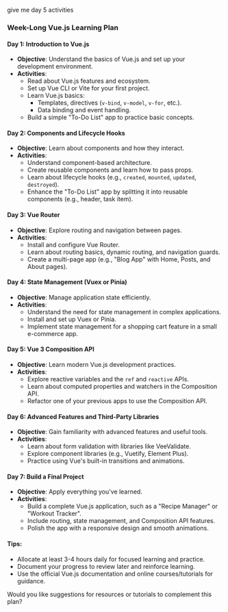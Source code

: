 give me day 5 activities

### Week-Long Vue.js Learning Plan

#### **Day 1: Introduction to Vue.js**

- **Objective**: Understand the basics of Vue.js and set up your development environment.
- **Activities**:
  - Read about Vue.js features and ecosystem.
  - Set up Vue CLI or Vite for your first project.
  - Learn Vue.js basics:
    - Templates, directives (`v-bind`, `v-model`, `v-for`, etc.).
    - Data binding and event handling.
  - Build a simple "To-Do List" app to practice basic concepts.

#### **Day 2: Components and Lifecycle Hooks**

- **Objective**: Learn about components and how they interact.
- **Activities**:
  - Understand component-based architecture.
  - Create reusable components and learn how to pass props.
  - Learn about lifecycle hooks (e.g., `created`, `mounted`, `updated`, `destroyed`).
  - Enhance the "To-Do List" app by splitting it into reusable components (e.g., header, task item).

#### **Day 3: Vue Router**

- **Objective**: Explore routing and navigation between pages.
- **Activities**:
  - Install and configure Vue Router.
  - Learn about routing basics, dynamic routing, and navigation guards.
  - Create a multi-page app (e.g., "Blog App" with Home, Posts, and About pages).

#### **Day 4: State Management (Vuex or Pinia)**

- **Objective**: Manage application state efficiently.
- **Activities**:
  - Understand the need for state management in complex applications.
  - Install and set up Vuex or Pinia.
  - Implement state management for a shopping cart feature in a small e-commerce app.

#### **Day 5: Vue 3 Composition API**

- **Objective**: Learn modern Vue.js development practices.
- **Activities**:
  - Explore reactive variables and the `ref` and `reactive` APIs.
  - Learn about computed properties and watchers in the Composition API.
  - Refactor one of your previous apps to use the Composition API.

#### **Day 6: Advanced Features and Third-Party Libraries**

- **Objective**: Gain familiarity with advanced features and useful tools.
- **Activities**:
  - Learn about form validation with libraries like VeeValidate.
  - Explore component libraries (e.g., Vuetify, Element Plus).
  - Practice using Vue's built-in transitions and animations.

#### **Day 7: Build a Final Project**

- **Objective**: Apply everything you've learned.
- **Activities**:
  - Build a complete Vue.js application, such as a "Recipe Manager" or "Workout Tracker".
  - Include routing, state management, and Composition API features.
  - Polish the app with a responsive design and smooth animations.

#### **Tips**:

- Allocate at least 3-4 hours daily for focused learning and practice.
- Document your progress to review later and reinforce learning.
- Use the official Vue.js documentation and online courses/tutorials for guidance.

Would you like suggestions for resources or tutorials to complement this plan?
